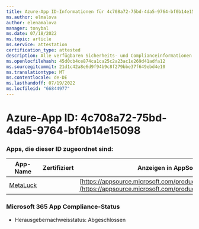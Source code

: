 ```yaml
---
title: Azure-App ID-Informationen für 4c708a72-75bd-4da5-9764-bf0b14e15098
ms.author: elmalova
author: elenamalova
manager: tonybal
ms.date: 07/18/2022
ms.topic: article
ms.service: attestation
certification_type: attested
description: Alle verfügbaren Sicherheits- und Complianceinformationen für 4c708a72-75bd-4da5-9764-bf0b14e15098.
ms.openlocfilehash: 45d0cb4ce874ca1ca25c2a23ac1e269d41adfa12
ms.sourcegitcommit: 21d1c42a8e6d9f94b9c8f279bbe37f649ebd4e10
ms.translationtype: MT
ms.contentlocale: de-DE
ms.lasthandoff: 07/19/2022
ms.locfileid: "66844977"
---
```

# <a name="azure-app-id-4c708a72-75bd-4da5-9764-bf0b14e15098"></a>Azure-App ID: 4c708a72-75bd-4da5-9764-bf0b14e15098


### <a name="apps-associated-with-this-id"></a>Apps, die dieser ID zugeordnet sind:
| **App-Name** | **Zertifiziert** | **Anzeigen in AppSource** |
|--------------|---------------|-----------------------|
| [MetaLuck](../forward/WA200004198.md) |  | [https://appsource.microsoft.com/product/office/WA200004198](https://appsource.microsoft.com/product/office/WA200004198) |

### <a name="microsoft-365-app-compliance-status"></a>Microsoft 365 App Compliance-Status
- Herausgebernachweisstatus: Abgeschlossen
